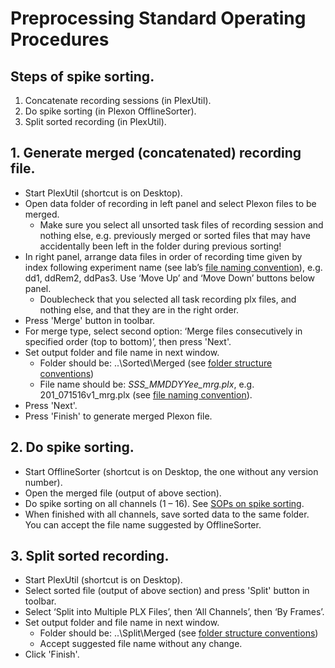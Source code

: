 # Preprocessing Standard Operating Procedures

## Steps of spike sorting.

1. Concatenate recording sessions (in PlexUtil).
2. Do spike sorting (in Plexon OfflineSorter).
3. Split sorted recording (in PlexUtil).


## 1. Generate merged (concatenated) recording file.

- Start PlexUtil (shortcut is on Desktop).
- Open data folder of recording in left panel and select Plexon files to be merged. 
  - Make sure you select all unsorted task files of recording session and nothing else, e.g. previously merged or sorted files that may have accidentally been left in the folder during previous sorting!
- In right panel, arrange data files in order of recording time given by index following experiment name (see lab’s [file naming convention](https://github.com/davidsamu/seal/blob/master/doc/SOPs/Naming%20conventions.md)), e.g. dd1, ddRem2, ddPas3. Use ‘Move Up’ and ‘Move Down’ buttons below panel.
  - Doublecheck that you selected all task recording plx files, and nothing else, and that they are in the right order.
- Press 'Merge' button in toolbar.
- For merge type, select second option: ‘Merge files consecutively in specified order (top to bottom)’, then press 'Next'.
- Set output folder and file name in next window.
  - Folder should be: ..\Sorted\Merged (see [folder structure conventions](https://github.com/davidsamu/seal/blob/master/doc/SOPs/Data%20folder%20structure%20conventions.md))
  - File name should be: *SSS_MMDDYYee_mrg.plx*, e.g. 201_071516v1_mrg.plx (see [file naming convention](https://github.com/davidsamu/seal/blob/master/doc/SOPs/Naming%20conventions.md)).
- Press 'Next'.
- Press 'Finish' to generate merged Plexon file.

## 2. Do spike sorting.

- Start OfflineSorter (shortcut is on Desktop, the one without any version number).
- Open the merged file (output of above section).
- Do spike sorting on all channels (1 – 16). See [SOPs on spike sorting](https://github.com/davidsamu/seal/blob/master/doc/SOPs/Spike%20sorting%20SOPs.md).
- When finished with all channels, save sorted data to the same folder. You can accept the file name suggested by OfflineSorter.

## 3. Split sorted recording.

- Start PlexUtil (shortcut is on Desktop).
- Select sorted file (output of above section) and press 'Split' button in toolbar.
- Select ‘Split into Multiple PLX Files’, then ‘All Channels’, then ‘By Frames’.
- Set output folder and file name in next window.
  - Folder should be: ..\Split\Merged (see [folder structure conventions](https://github.com/davidsamu/seal/blob/master/doc/SOPs/Data%20folder%20structure%20conventions.md))
  - Accept suggested file name without any change.
- Click 'Finish'.
